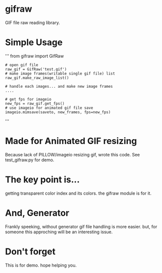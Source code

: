 # gifraw
GIF file raw reading library.

# Simple Usage
'''
    from gifraw import GifRaw

    # open gif file
    raw_gif = GifRaw('test.gif')
    # make image frames(writable single gif file) list
    raw_gif.make_raw_image_list()

    # handle each images... and make new image frames
    ....

    # get fps for imageio
    new_fps = raw_gif.get_fps()
    # use imageio for animated gif file save
    imageio.mimsave(saveto, new_frames, fps=new_fps)

'''

# Made for Animated GIF resizing
Because lack of PILLOW/imageio resizing gif, wrote this code.
See test_gifraw.py for demo.

# The key point is...
getting transparent color index and its colors. the gifraw module is for it.

# And, Generator
Frankly speeking, without generator gif file handling is more easier. but, for someone this approching will be an interesting issue.

# Don't forget
This is for demo. hope helping you.
